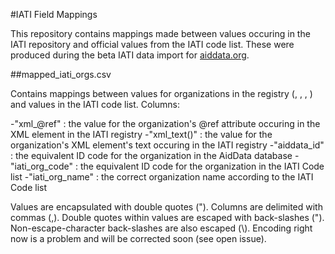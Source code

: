 #IATI Field Mappings

This repository contains mappings made between values occuring in the IATI repository and official values from the IATI code list. These were produced during the beta IATI data import for <a href="http://www.aiddata.org">aiddata.org</a>.

##mapped_iati_orgs.csv

Contains mappings between values for organizations in the registry (<reporting-org>, <participating-org>, <provider-org>, <receiver-org>) and values in the IATI code list. Columns:

-"xml_@ref" : the value for the organization's @ref attribute occuring in the XML element in the IATI registry
-"xml_text()" : the value for the organization's XML element's text occuring in the IATI registry
-"aiddata_id" : the equivalent ID code for the organization in the AidData database
-"iati_org_code" : the equivalent ID code for the organization in the IATI Code list
-"iati_org_name" : the correct organization name according to the IATI Code list

Values are encapsulated with double quotes ("). Columns are delimited with commas (,). Double quotes within values are escaped with back-slashes (\"). Non-escape-character back-slashes are also escaped (\\). Encoding right now is a problem and will be corrected soon (see open issue).
